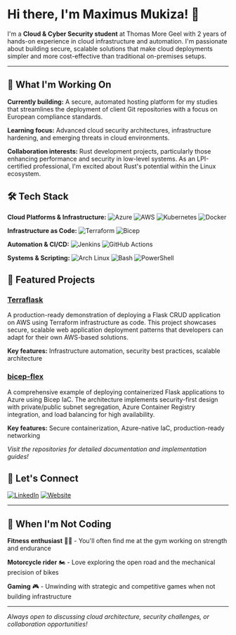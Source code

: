 # Hi there, I'm Maximus Mukiza! 👋

I'm a **Cloud & Cyber Security student** at Thomas More Geel with 2 years of hands-on experience in cloud infrastructure and automation. I'm passionate about building secure, scalable solutions that make cloud deployments simpler and more cost-effective than traditional on-premises setups.

---

## 🎯 What I'm Working On

**Currently building:** A secure, automated hosting platform for my studies that streamlines the deployment of client Git repositories with a focus on European compliance standards.

**Learning focus:** Advanced cloud security architectures, infrastructure hardening, and emerging threats in cloud environments.

**Collaboration interests:** Rust development projects, particularly those enhancing performance and security in low-level systems. As an LPI-certified professional, I'm excited about Rust's potential within the Linux ecosystem.



## 🛠️ Tech Stack

**Cloud Platforms & Infrastructure:**
![Azure](https://img.shields.io/badge/Azure-0078D4?style=for-the-badge&logo=microsoftazure&logoColor=white)
![AWS](https://img.shields.io/badge/AWS-232F3E?style=for-the-badge&logo=amazon-aws&logoColor=white)
![Kubernetes](https://img.shields.io/badge/Kubernetes-326CE5?style=for-the-badge&logo=kubernetes&logoColor=white)
![Docker](https://img.shields.io/badge/Docker-2496ED?style=for-the-badge&logo=docker&logoColor=white)

**Infrastructure as Code:**
![Terraform](https://img.shields.io/badge/Terraform-7B42BC?style=for-the-badge&logo=terraform&logoColor=white)
![Bicep](https://img.shields.io/badge/Bicep-1845A3?style=for-the-badge&logo=azuredevops&logoColor=white)

**Automation & CI/CD:**
![Jenkins](https://img.shields.io/badge/Jenkins-D24939?style=for-the-badge&logo=jenkins&logoColor=white)
![GitHub Actions](https://img.shields.io/badge/GitHub%20Actions-267BFF?style=for-the-badge&logo=githubactions&logoColor=white)

**Systems & Scripting:**
![Arch Linux](https://img.shields.io/badge/Arch%20Linux-1793D1?style=for-the-badge&logo=archlinux&logoColor=white)
![Bash](https://img.shields.io/badge/GNU%20Bash-4EAA25?style=for-the-badge&logo=gnubash&logoColor=white)
![PowerShell](https://img.shields.io/badge/PowerShell-5391FE?style=for-the-badge&logo=powershell&logoColor=white)


## 🚀 Featured Projects

### [**Terraflask**](https://github.com/Grambot-ops/Terraflask)
A production-ready demonstration of deploying a Flask CRUD application on AWS using Terraform infrastructure as code. This project showcases secure, scalable web application deployment patterns that developers can adapt for their own AWS-based solutions.

**Key features:** Infrastructure automation, security best practices, scalable architecture

### [**bicep-flex**](https://github.com/Grambot-ops/bicep-flex)
A comprehensive example of deploying containerized Flask applications to Azure using Bicep IaC. The architecture implements security-first design with private/public subnet segregation, Azure Container Registry integration, and load balancing for high availability.

**Key features:** Secure containerization, Azure-native IaC, production-ready networking

*Visit the repositories for detailed documentation and implementation guides!*

## 🤝 Let's Connect

[![LinkedIn](https://img.shields.io/badge/LinkedIn-0077B5?style=for-the-badge&logo=linkedin&logoColor=white)](https://www.linkedin.com/in/maximus-mukiza-1523a5297/)
[![Website](https://img.shields.io/badge/Website-FF7139?style=for-the-badge&logo=firefox&logoColor=white)](https://mmt-labs.be/)

---

## 🌟 When I'm Not Coding

**Fitness enthusiast** 🏋️‍♂️ - You'll often find me at the gym working on strength and endurance

**Motorcycle rider** 🏍️ - Love exploring the open road and the mechanical precision of bikes

**Gaming** 🎮 - Unwinding with strategic and competitive games when not building infrastructure

---

*Always open to discussing cloud architecture, security challenges, or collaboration opportunities!*
